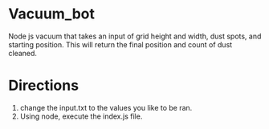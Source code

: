 # Vacuum_bot
Node js vacuum that takes an input of grid height and width, dust spots, and starting position. This will return the final position and count of dust cleaned.

# Directions
1) change the input.txt to the values you like to be ran.
2) Using node, execute the index.js file.
